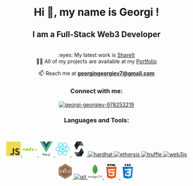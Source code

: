 <h1 align="center">Hi 👋, my name is Georgi !</h1>
        
<h2 align="center">I am a Full-Stack Web3 Developer</h3>
        <br>

<div align="center">
:eyes: My latest work is <a href="https://github.com/GeorgiGeorgiev7/ShareIt">ShareIt</a><br>
👨‍💻 All of my projects are available at my <a href="https://github.com/GeorgiGeorgiev7?tab=repositories">Portfolio</a>

📫 Reach me at **georgingeorgiev7@gmail.com**
</div>


<h3 align="center">Connect with me:</h3>
<p align="center">
<a href="https://www.linkedin.com/in/georgi-georgiev-978253219" target="blank"><img align="center" src="https://cdn.jsdelivr.net/npm/simple-icons@3.0.1/icons/linkedin.svg" alt="georgi-georgiev-978253219" color="white" height="30" width="40" /></a>
</p>

<h3 align="center">Languages and Tools:</h3>
        <br>
<p align="center">
        <a href="https://developer.mozilla.org/en-US/docs/Web/JavaScript" target="_blank">
            <img src="https://raw.githubusercontent.com/devicons/devicon/master/icons/javascript/javascript-original.svg"
                alt="javascript" width="40" height="40" />
        </a>
        <a href="https://nodejs.dev/" target="_blank">
            <img src="https://github.com/devicons/devicon/blob/master/icons/nodejs/nodejs-plain-wordmark.svg"
                alt="nodejs" width="40" height="40" />
        </a>
        <a href="https://vuejs.org/" target="_blank">
            <img src="https://github.com/devicons/devicon/blob/master/icons/vuejs/vuejs-original-wordmark.svg" alt="vue" width="40" height="40" />
        </a>
        <a href="https://bg.reactjs.org/" target="_blank">
            <img src="https://github.com/devicons/devicon/blob/master/icons/react/react-original.svg" alt="react" width="40" height="40" />
        </a>
        <a href="https://docs.soliditylang.org/en/v0.8.13/" target="_blank">
            <img src="https://github.com/devicons/devicon/blob/master/icons/solidity/solidity-original.svg" alt="solidity" width="40" height="40" />
        </a>
        <a href="https://hardhat.org/" target="_blank">
            <img src="https://d1nhio0ox7pgb.cloudfront.net/_img/g_collection_png/standard/48x48/hardhat.png" alt="hardhat" width="40" height="40" />
        </a>
        <a href="https://docs.ethers.io/v5/" target="_blank">
            <img src="https://docs.ethers.io/v5/static/logo.svg" alt="ethersjs" width="40" height="40" />
        </a>
        <a href="https://trufflesuite.com/" target="_blank">
            <img src="https://trufflesuite.com/assets/logo.png" alt="truffle" width="40" height="40" />
        </a>
        <a href="https://web3js.readthedocs.io/en/v1.7.3/" target="_blank">
            <img src="https://seeklogo.com/images/W/web3js-logo-62DEE79B50-seeklogo.com.png" alt="web3js" width="40" height="40" />
        </a>
        <br>
        <br>
        <a href="https://mochajs.org/" target="_blank">
            <img src="https://github.com/devicons/devicon/blob/master/icons/mocha/mocha-plain.svg" alt="mocha" width="40" height="40" />
        </a>
        <a href="https://git-scm.com/" target="_blank">
            <img src="https://www.vectorlogo.zone/logos/git-scm/git-scm-icon.svg" alt="git" width="40" height="40" />
        </a>
        <a href="https://www.mongodb.com/" target="_blank">
            <img src="https://github.com/devicons/devicon/blob/master/icons/mongodb/mongodb-original-wordmark.svg" alt="mongodb" width="40" height="40" />
        </a>
        <a href="https://www.w3.org/html/" target="_blank">
            <img src="https://raw.githubusercontent.com/devicons/devicon/master/icons/html5/html5-original-wordmark.svg"
                alt="html5" width="40" height="40" />
        </a>
        <a href="https://www.w3schools.com/css/" target="_blank">
            <img src="https://raw.githubusercontent.com/devicons/devicon/master/icons/css3/css3-original-wordmark.svg"
                alt="css3" width="40" height="40" />
        </a>
</p>
